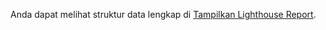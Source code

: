 Anda dapat melihat struktur data lengkap di [Tampilkan Lighthouse Report](https://raw.githack.com/kaamibb/fewde/main/lighthouse.json).
